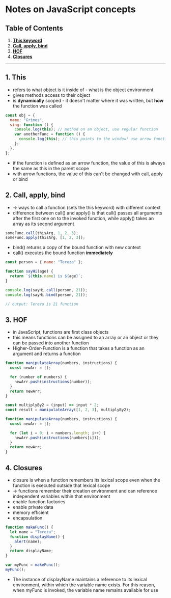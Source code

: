 # Notes on JavaScript concepts

## Table of Contents

1. **[This keyword](#1-this-keyword)**
2. **[Call, apply, bind](#2-call-apply-bind)**
3. **[HOF](#3-HOF)**
4. **[Closures](#4-Closures)**

---

## 1. This

- refers to what object is it inside of - what is the object environment
- gives methods access to their object
- is **dynamically** scoped - it doesn't matter where it was written, but **how** the function was called

```javascript
const obj = {
  name: "Grimes",
  sing: function () {
    console.log(this); // method on an object, use regular function
    var anotherFunc = function () {
      console.log(this); // this points to the window! use arrow function here instead
    };
  },
};
```

- if the function is defined as an arrow function, the value of this is always the same as this in the parent scope
- with arrow functions, the value of this can't be changed with call, apply or bind

## 2. Call, apply, bind

- → ways to call a function (sets the this keyword) with different context
- difference between call() and apply() is that call() passes all arguments after the first one on to the invoked function, while apply() takes an array as its second argument

```javascript
someFunc.call(thisArg, 1, 2, 3);
someFunc.apply(thisArg, [1, 2, 3]);
```

- bind() returns a copy of the bound function with new context
- call() executes the bound function **immediately**

```javascript
const person = { name: "Tereza" };

function sayHi(age) {
  return `${this.name} is ${age}`;
}

console.log(sayHi.call(person, 21));
console.log(sayHi.bind(person, 21));

// output: Tereza is 21 function
```

## 3. HOF

- in JavaScript, functions are first class objects
- this means functions can be assigned to an array or an object or they can be passed into another function
- Higher-Order-Function is a function that takes a function as an argument and returns a function

```javascript
function manipulateArray(numbers, instructions) {
  const newArr = [];

  for (number of numbers) {
    newArr.push(instructions(number));
  }
  return newArr;
}

const multiplyBy2 = (input) => input * 2;
const result = manipulateArray([1, 2, 3], multiplyBy2);
```

```javascript
function manipulateArray(numbers, instructions) {
  const newArr = [];

  for (let i = 0; i < numbers.length; i++) {
    newArr.push(instructions(numbers[i]));
  }
  return newArr;
}
```

## 4. Closures

- closure is when a function remembers its lexical scope even when the function is executed outside that lexical scope
- → functions remember their creation environment and can reference independent variables within that environment
- enable function factories
- enable private data
- memory efficient
- encapsulation

```javascript
function makeFunc() {
  let name = "Tereza";
  function displayName() {
    alert(name);
  }
  return displayName;
}

var myFunc = makeFunc();
myFunc();
```

- The instance of displayName maintains a reference to its lexical environment, within which the variable name exists. For this reason, when myFunc is invoked, the variable name remains available for use
